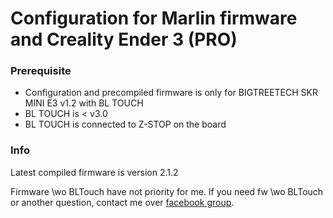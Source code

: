 # Configuration for Marlin firmware and Creality Ender 3 (PRO)

### Prerequisite
- Configuration and precompiled firmware is only for BIGTREETECH SKR MINI E3 v1.2 with BL TOUCH
- BL TOUCH is < v3.0
- BL TOUCH is connected to Z-STOP on the board

### Info
Latest compiled firmware is version 2.1.2

Firmware \wo BLTouch have not priority for me. If you need fw \wo BLTouch or another question, contact me over [facebook group](https://www.facebook.com/groups/250076019468348/).
